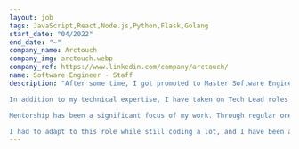 ```yaml
---
layout: job
tags: JavaScript,React,Node.js,Python,Flask,Golang
start_date: "04/2022"
end_date: "~"
company_name: Arctouch
company_img: arctouch.webp
company_ref: https://www.linkedin.com/company/arctouch/
name: Software Engineer - Staff
description: "After some time, I got promoted to Master Software Engineer (Staff Level), which meant my responsibilities expanded beyond my previous role as a Senior Software Engineer.

In addition to my technical expertise, I have taken on Tech Lead roles and contribute to the strategic development path for projects, and teams, working closely with managers to plan and chart strategies. I collaborate with the management team to identify areas of improvement and growth opportunities for the team members.

Mentorship has been a significant focus of my work. Through regular one-on-one sessions and group mentorship programs, I am helping them navigate challenges and equipping them with the tools they need to succeed.

I had to adapt to this role while still coding a lot, and I have been able to balance both roles. Most of the time, I worked in this role with Golang, React.js, and AWS. I have also worked closely with the DevOps team to improve our CI/CD pipelines and our code quality and security."
---
```

